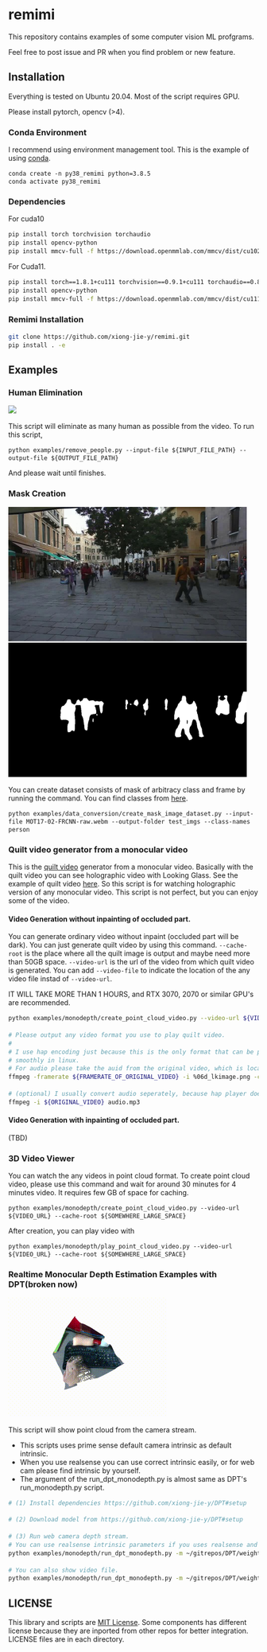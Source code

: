 # remimi
This repository contains examples of some computer vision ML profgrams.

Feel free to post issue and PR when you find problem or new feature.

## Installation
Everything is tested on Ubuntu 20.04.
Most of the script requires GPU.

Please install pytorch, opencv (>4).

### Conda Environment
I recommend using environment management tool.
This is the example of using [conda](https://docs.conda.io/en/latest/miniconda.html).
```
conda create -n py38_remimi python=3.8.5
conda activate py38_remimi
```

### Dependencies
For cuda10
```bash
pip install torch torchvision torchaudio
pip install opencv-python
pip install mmcv-full -f https://download.openmmlab.com/mmcv/dist/cu102/torch1.8.0/index.html
```

For Cuda11.
```bash
pip install torch==1.8.1+cu111 torchvision==0.9.1+cu111 torchaudio==0.8.1 -f https://download.pytorch.org/whl/torch_stable.html
pip install opencv-python
pip install mmcv-full -f https://download.openmmlab.com/mmcv/dist/cu111/torch1.8.0/index.html
```

### Remimi Installation
```bash
git clone https://github.com/xiong-jie-y/remimi.git
pip install . -e
```

## Examples
### Human Elimination
![](./images/human_elim.gif)

This script will eliminate as many human as possible from the video.
To run this script,

```
python examples/remove_people.py --input-file ${INPUT_FILE_PATH} --output-file ${OUTPUT_FILE_PATH}
```

And please wait until finishes.

### Mask Creation
![](./images/mask_original.jpg)
![](./images/mask_mask.png)

You can create dataset consists of mask of arbitracy class and frame by running the command.
You can find classes from [here](https://github.com/open-mmlab/mmsegmentation/blob/91159e2e5b9ac258440d714a40e0df6083aafee4/mmseg/datasets/ade.py#L15).

```
python examples/data_conversion/create_mask_image_dataset.py --input-file MOT17-02-FRCNN-raw.webm --output-folder test_imgs --class-names person
```

### Quilt video generator from a monocular video
This is the [quilt video](https://docs.lookingglassfactory.com/KeyConcepts/quilts/) generator from a monocular video.
Basically with the quilt video you can see holographic video with Looking Glass.
See the example of quilt video [here](https://docs.lookingglassfactory.com/KeyConcepts/how-it-works/).
So this script is for watching holographic version of any monocular video.
This script is not perfect, but you can enjoy some of the video.

#### Video Generation without inpainting of occluded part.
You can generate ordinary video without inpaint (occluded part will be dark).
You can just generate quilt video by using this command. 
`--cache-root` is the place where all the quilt image is output and maybe need more than 50GB space.
`--video-url` is the url of the video from which quilt video is generated.
You can add `--video-file` to indicate the location of the any video file instad of `--video-url`.

IT WILL TAKE MORE THAN 1 HOURS, and RTX 3070, 2070 or similar GPU's are recommended.

```bash
python examples/monodepth/create_point_cloud_video.py --video-url ${VIDEO_URL} --cache-root ${CACHE_ROOT} --output-path ${OUTPUT_PATH} --create-looking-glass

# Please output any video format you use to play quilt video.
# 
# I use hap encoding just because this is the only format that can be played
# smoothly in linux.
# For audio please take the auid from the original video, which is located under ${CACHE_ROOT}
ffmpeg -framerate ${FRAMERATE_OF_ORIGINAL_VIDEO} -i %06d_lkimage.png -c:v hap ${OUTPUT_PATH}.mov

# (optional) I usually convert audio seperately, because hap player doesn't support audio.
ffmpeg -i ${ORIGINAL_VIDEO} audio.mp3
```

#### Video Generation with inpainting of occluded part.
(TBD)

### 3D Video Viewer
You can watch the any videos in point cloud format. 
To create point cloud video, please use this command and wait for around 30 minutes for 4 minutes video. It requires few GB of space for caching.

```
python examples/monodepth/create_point_cloud_video.py --video-url ${VIDEO_URL} --cache-root ${SOMEWHERE_LARGE_SPACE} 
```

After creation, you can play video with

```
python examples/monodepth/play_point_cloud_video.py --video-url ${VIDEO_URL} --cache-root ${SOMEWHERE_LARGE_SPACE}
```

### Realtime Monocular Depth Estimation Examples with DPT(broken now)
![](./images/monodepth_static.gif)

This script will show point cloud from the camera stream.

* This scripts uses prime sense default camera intrinsic as default intrinsic. 
* When you use realsense you can use correct intrinsic easily, or for web cam please find intrinsic by yourself.
* The argument of the run_dpt_monodepth.py is almost same as DPT's run_monodepth.py script.

```bash
# (1) Install dependencies https://github.com/xiong-jie-y/DPT#setup

# (2) Download model from https://github.com/xiong-jie-y/DPT#setup

# (3) Run web camera depth stream.
# You can use realsense intrinsic parameters if you uses realsense and add --use-realsense flag.
python examples/monodepth/run_dpt_monodepth.py -m ~/gitrepos/DPT/weights/dpt_hybrid-midas-501f0c75.pt

# You can also show video file.
python examples/monodepth/run_dpt_monodepth.py -m ~/gitrepos/DPT/weights/dpt_hybrid-midas-501f0c75.pt --input-file $VIDEO_FILE
```

## LICENSE
This library and scripts are [MIT License](LICENSE). Some components has different license because they are inported from other repos for better integration. LICENSE files are in each directory.